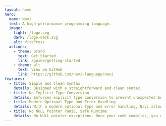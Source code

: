 ```yaml
---
layout: home
hero:
  name: Navi
  text: A high-performance programming language.
  image:
    light: /logo.svg
    dark: /logo-dark.svg
    alt: VitePress
  actions:
    - theme: brand
      text: Get Started
      link: /guide/getting-started
    - theme: alt
      text: View on GitHub
      link: https://github.com/navi-language/navi
features:
  - title: Simple and Clean Syntax
    details: Designed with a straightforward and clean syntax.
  - title: No Implicit Type Conversion
    details: Enforces explicit type conversion to prevent unexpected behavior and errors, ensuring that data types are managed with intention and clarity.
  - title: Modern Optional Type and Error Handling
    details: With a modern optional type and error handling, Navi allows developers to gracefully manage exceptional cases and abnormal data.
  - title: No NULL Pointer Panic, Safe Runtime
    details: No NULL pointer exceptions. Once your code compiles, you can expect consistent and reliable execution.
---
```

